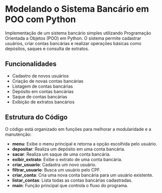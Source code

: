 # Modelando o Sistema Bancário em POO com Python

Implementação de um sistema bancário simples utilizando Programação Orientada a Objetos (POO) em Python.
O sistema permite cadastrar usuários, criar contas bancárias e realizar operações básicas como depósitos, saques e consulta de extratos.

## Funcionalidades
- Cadastro de novos usuários
- Criação de novas contas bancárias
- Listagem de contas bancárias
- Depósito em contas bancárias
- Saque de contas bancárias
- Exibição de extratos bancários

## Estrutura do Código
O código está organizado em funções para melhorar a modularidade e a manutenção:

- **menu**: Exibe o menu principal e retorna a opção escolhida pelo usuário.
- **depositar**: Realiza um depósito em uma conta bancária.
- **sacar**: Realiza um saque de uma conta bancária.
- **exibir_extrato**: Exibe o extrato de uma conta bancária.
- **criar_usuario**: Cadastra um novo usuário.
- **filtrar_usuario**: Busca um usuário pelo CPF.
- **criar_conta**: Cria uma nova conta bancária para um usuário existente.
- **listar_contas**: Lista todas as contas bancárias cadastradas.
- **main**: Função principal que controla o fluxo do programa.



